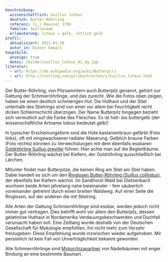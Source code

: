 ```yaml
---
beschreibung:
  wissenschaftlich: Suillus luteus
  deutsch: Butter-Röhrling
  referenz: (L.) Roussel 1796
  familie: Suillaceae
  erlaeuterung: luteus = gelb, rötlich gelb
profil:
  aktualisiert: 2021-01-28
  autor_in: Dieter Gewalt
hauptbild:
  anzeige: true
  datei: /bilder/suillus_luteus_01_dg.jpg
literatur:
  - url: https://de.wikipedia.org/wiki/Butterpilz
  - url: http://tintling.com/pilzbuch/arten/s/Suillus_luteus.html
---
```

Der Butter-Röhrling, von Pilzsammlern auch Butterpilz genannt, gehört zur Gattung der Schmierröhrlinge, und das zurecht. Wie die Fotos oben zeigen, haben sie einen deutlich schmierigen Hut. Die Huthaut und der Stiel unterhalb des Stielrings sind von einer vor allem bei Feuchtigkeit recht dicken Schleimschicht überzogen. Der Name Butterpilz hingegen bezieht sich vermutlich auf die Farbe des Fleisches. Es ist hell- bis buttergelb (der wissenschaftliche Artname *luteus* bedeutet gelb!)

In typischer Erscheinungsform sind die Hüte kastanienbraun gefärbt (Foto links), oft mit eingewachsener radialer Maserung. Gelblich braune Farben (Foto rechts) könnten zu Verwechslungen mit dem ebenfalls essbaren [Goldröhrling Suillus grevillei](/pilze/suillus-grevillei-goldröhrling) führen. Hier achte man auf die Begleitbäume. Der Butter-Röhrling wächst bei Kiefern, der Goldröhrling ausschließlich bei Lärchen.

Mitunter findet man Butterpilze, die keinen Ring am Stiel am Stiel haben. Dabei handelt es sich um den [Ringlosen Butter-Röhrling (*Suillus collinitus*)](/pilze/suillus-collinitus-ringloser-butter-röhrling), der ebenfalls bei Kiefern wächst. Im Sandhorst-Wald bei Dietzenbach wuchsen beide Arten jahrelang nahe beieinander - fein säuberlich voneinander getrennt durch einen breiten Waldweg. Auf einer Seite die Ringlosen, auf der anderen die mit Stielring. 

Alle Arten der Gattung Schmierröhrlinge sind essbar, werden jedoch nicht immer gut vertragen. Dies betrifft wohl vor allem den Butterpilz, dessen gelatinöse Huthaut in Nordamerika Verdauungsbeschwerden und Duchfall verursacht haben soll. Eine Zeitlang wurde deshalb von der Deutschen Gesellschaft für Mykologie empfohlen, ihn nicht mehr zum Verzehr freizugeben. Diese Empfehlung wurde inzwischen wieder aufgehoben. Mir persönlich ist kein Fall von Unverträglichkeit bekannt geworden.

Alle Schmierröhrlinge sind [Mykorrhizapartner](Mykorrhiza "Glossar") von Nadelbäumen mit enger Bindung an eine bestimmte Baumart.